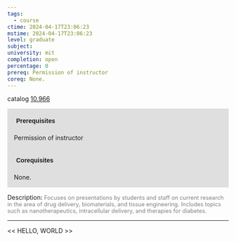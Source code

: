 ```yaml
---
tags:
  - course
ctime: 2024-04-17T23:06:23
mstime: 2024-04-17T23:06:23
level: graduate
subject: 
university: mit
completion: open
percentage: 0
prereq: Permission of instructor
coreq: None.
---
```


catalog [10.966](http://student.mit.edu/catalog/m10b.html#10.966)

<span style="display: block; padding: 15px; background-color: rgb(100, 100, 100, 0.2);"><font id="m_prereq448_0" style="display: block; font-family: Arial, sans-serif; font-weight: bold; padding: 5px">Prerequisites</font><br><span id="prereq448_0">Permission of instructor</span></span>
<span style="display: block; padding: 15px; background-color: rgb(100, 100, 100, 0.2);"><font id="m_coreq448_0" style="display: block; font-family: Arial, sans-serif; font-weight: bold; padding: 5px">Corequisites</font><br><span id="coreq448_0">None.</span></span>

<font style="">Description:</font>
<font style="color: grey; font-size: 0.8rem;">Focuses on presentations by students and staff on current research in the area of drug delivery, biomaterials, and tissue engineering. Includes topics such as nanotherapeutics, intracellular delivery, and therapies for diabetes.</font>



---

<< HELLO, WORLD >>
